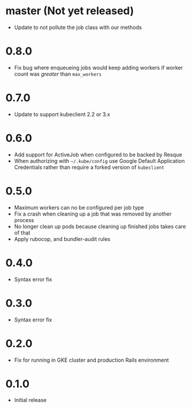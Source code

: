 # master (Not yet released)
- Update to not pollute the job class with our methods
# 0.8.0
- Fix bug where enqueueing jobs would keep adding workers if worker count
  was _greater_ than `max_workers`
# 0.7.0
- Update to support kubeclient 2.2 or 3.x
# 0.6.0
- Add support for ActiveJob when configured to be backed by Resque
- When authorizing with `~/.kube/config` use Google Default Application Credentials rather than require a
  forked version of `kubeclient`
# 0.5.0
- Maximum workers can no be configured per job type
- Fix a crash when cleaning up a job that was removed by another process
- No longer clean up pods because cleaning up finished jobs takes care of that
- Apply rubocop, and bundler-audit rules

# 0.4.0
- Syntax error fix

# 0.3.0
- Syntax error fix

# 0.2.0
- Fix for running in GKE cluster and production Rails environment

# 0.1.0
- Initial release
